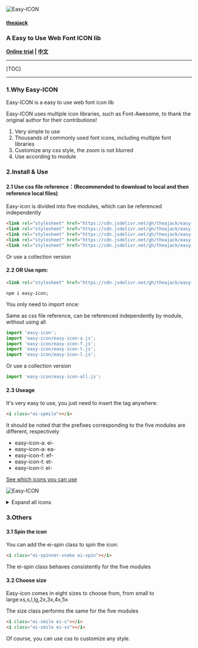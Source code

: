 ![Easy-ICON](https://github.com/theajack/easy-icon/blob/master/assets/images/logo-black.png?raw=true)

#### [theajack](https://www.theajack.com/)
### A Easy to Use Web Font ICON lib

**[Online trial](https://theajack.gitee.io/easy-icon/) | [中文](https://github.com/theajack/easy-icon/blob/master/README_CN.md)**

----

[TOC]

----

### 1.Why Easy-ICON

Easy-ICON is a easy to use web font icon lib

Easy-ICON uses multiple icon libraries, such as Font-Awesome, to thank the original author for their contributions!

1. Very simple to use
2. Thousands of commonly used font icons, including multiple font libraries
3. Customize any css style, the zoom is not blurred
4. Use according to module

### 2.Install & Use

#### 2.1 Use css file reference：(Recommended to download to local and then reference local files)

Easy-icon is divided into five modules, which can be referenced independently

```html
<link rel="stylesheet" href="https://cdn.jsdelivr.net/gh/theajack/easy-icon/dist/easy-icon.css">
<link rel="stylesheet" href="https://cdn.jsdelivr.net/gh/theajack/easy-icon/dist/easy-icon-a.css">
<link rel="stylesheet" href="https://cdn.jsdelivr.net/gh/theajack/easy-icon/dist/easy-icon-f.css">
<link rel="stylesheet" href="https://cdn.jsdelivr.net/gh/theajack/easy-icon/dist/easy-icon-t.css">
<link rel="stylesheet" href="https://cdn.jsdelivr.net/gh/theajack/easy-icon/dist/easy-icon-l.css">
```

Or use a collection version

#### 2.2 OR Use npm:

```html
<link rel="stylesheet" href="https://cdn.jsdelivr.net/gh/theajack/easy-icon/dist/easy-icon-all.css">
```

```
npm i easy-icon;
```

You only need to import once:

Same as css file reference, can be referenced independently by module, without using all

```js
import 'easy-icon';
import 'easy-icon/easy-icon-a.js';
import 'easy-icon/easy-icon-f.js';
import 'easy-icon/easy-icon-t.js';
import 'easy-icon/easy-icon-l.js';
```

Or use a collection version

```js
import 'easy-icon/easy-icon-all.js';
```

#### 2.3 Useage

It's very easy to use, you just need to insert the tag anywhere:

```html
<i class="ei-spmile"></i>
```

It should be noted that the prefixes corresponding to the five modules are different, respectively

- easy-icon-a: ei-
- easy-icon-a: ea-
- easy-icon-f: ef-
- easy-icon-t: et-
- easy-icon-l: el-

[See which icons you can use](https://theajack.gitee.io/easy-icon/)

![Easy-ICON](https://cdn.jsdelivr.net/gh/theajack/easy-icon/assets/images/icons1.png)

<details>
    <summary>Expand all icons</summary>

![Easy-ICON](https://cdn.jsdelivr.net/gh/theajack/easy-icon/assets/images/icons2.png)

![Easy-ICON](https://cdn.jsdelivr.net/gh/theajack/easy-icon/assets/images/icons3.png)

![Easy-ICON](https://cdn.jsdelivr.net/gh/theajack/easy-icon/assets/images/icons4.png)

![Easy-ICON](https://cdn.jsdelivr.net/gh/theajack/easy-icon/assets/images/icons5.png)

</details>

### 3.Others

#### 3.1 Spin the icon

You can add the ei-spin class to spin the icon:

```html
<i class="ei-spinner-snake ei-spin"></i>
```

The ei-spin class behaves consistently for the five modules

#### 3.2 Choose size

Easy-icon comes in eight sizes to choose from, from small to large:xs,s,l,lg,2x,3x,4x,5x

The size class performs the same for the five modules

```html
<i class="ei-smile ei-s"></i>
<i class="ei-smile ei-xs"></i>
```

Of course, you can use css to customize any style.



